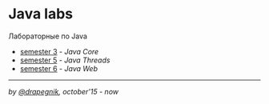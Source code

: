 # Java labs

Лабораторные по Java

* [semester 3](https://github.com/Drapegnik/bsu/tree/master/programming/java/sem3) -
  _Java Core_
* [semester 5](https://github.com/Drapegnik/bsu/tree/master/programming/java/sem5) -
  _Java Threads_
* [semester 6](https://github.com/Drapegnik/bsu/tree/master/programming/java/sem6) -
  _Java Web_

---

_by [@drapegnik](https://github.com/Drapegnik), october'15 - now_
